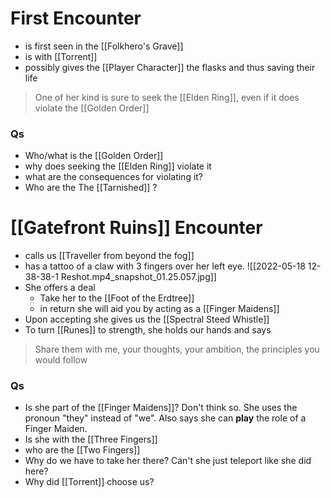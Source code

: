 # First Encounter
- is first seen in the [[Folkhero's Grave]] 
- is with [[Torrent]]
- possibly gives the [[Player Character]] the flasks and thus saving their life

>One of her kind is sure to seek the [[Elden Ring]], even if it does violate the [[Golden Order]]

### Qs
- Who/what is the [[Golden Order]]
- why does seeking the [[Elden Ring]] violate it
- what are the consequences for violating it?
- Who are the The [[Tarnished]] ? 

# [[Gatefront Ruins]] Encounter
- calls us [[Traveller from beyond the fog]]
- has a tattoo of a claw with 3 fingers over her left eye.
![[2022-05-18 12-38-38-1 Reshot.mp4_snapshot_01.25.057.jpg]]
- She offers a deal
	- Take her to the [[Foot of the Erdtree]]
	- in return she will aid you by acting as a [[Finger Maidens]]
- Upon accepting she gives us the [[Spectral Steed Whistle]]
- To turn [[Runes]] to strength, she holds our hands and says

> Share them with me, your thoughts, your ambition, the principles you would follow




### Qs 
- Is she part of the [[Finger Maidens]]?
  Don't think so. She uses the pronoun "they" instead of "we". Also says she can **play** the role of a Finger Maiden.
- Is she with the [[Three Fingers]]
- who are the [[Two Fingers]]
-  Why do we have to take her there? Can't she just teleport like she did here?
- Why did [[Torrent]] choose us?